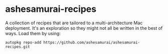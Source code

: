 # ashesamurai-recipes
A collection of recipes that are tailored to a multi-architecture Mac deployment. It's an exploration so they might not all be written in the best of ways. Load them by using:

```
autopkg repo-add https://github.com/ashesamurai/ashesamurai-recipes.git
```

